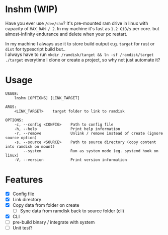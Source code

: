 # lnshm (WIP)

Have you ever use `/dev/shm`? It's pre-mounted ram drive in linux with capacity of `MAX_RAM / 2`.
In my machine it's fast as `1.2 GiB/s` per core. but almost-infinity endurance and delete when your pc restart.

In my machine I always use it to store build output e.g. `target` for rust or `dist` for typescript build but..  
I always have to run `mkdir /ramdisk/target && ln -sf /ramdisk/target ./target` everytime I clone or create a
project, so why not just automate it?

# Usage
```
USAGE:
    lnshm [OPTIONS] [LINK_TARGET]

ARGS:
    <LINK_TARGET>    target folder to link to ramdisk

OPTIONS:
    -c, --config <CONFIG>    Path to config file
    -h, --help               Print help information
    -r, --remove             Unlink / remove instead of create (ignore source option)
    -s, --source <SOURCE>    Path to source directory (copy content into ramdisk on mount)
        --system             Run as system mode (eg. systemd hook on linux)
    -V, --version            Print version information
```

# Features

+ [x] Config file
+ [x] Link directory
+ [x] Copy data from folder on create
    + [ ] Sync data from ramdisk back to source folder (cli)
+ [x] CLI
+ [ ] pre-build binary / integrate with system
+ [ ] Unit test?